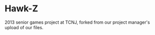 # Hawk-Z

2013 senior games project at TCNJ, forked from our project manager's upload of our files.

